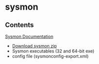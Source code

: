# sysmon

## Contents

[Sysmon Documentation](#https://docs.microsoft.com/en-us/sysinternals/downloads/sysmon)

- [Download sysmon zip](#https://download.sysinternals.com/files/Sysmon.zip)
- Sysmon executables (32 and 64-bit exe)
- config file (sysmonconfig-export.xml)

